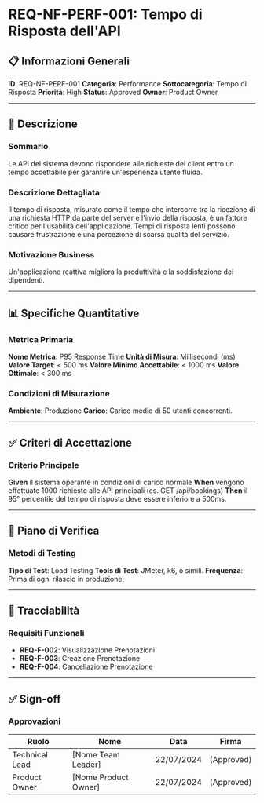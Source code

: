 # REQ-NF-PERF-001: Tempo di Risposta dell'API

## 📋 Informazioni Generali
**ID**: REQ-NF-PERF-001
**Categoria**: Performance
**Sottocategoria**: Tempo di Risposta
**Priorità**: High
**Status**: Approved
**Owner**: Product Owner

---

## 📝 Descrizione

### Sommario
Le API del sistema devono rispondere alle richieste dei client entro un tempo accettabile per garantire un'esperienza utente fluida.

### Descrizione Dettagliata
Il tempo di risposta, misurato come il tempo che intercorre tra la ricezione di una richiesta HTTP da parte del server e l'invio della risposta, è un fattore critico per l'usabilità dell'applicazione. Tempi di risposta lenti possono causare frustrazione e una percezione di scarsa qualità del servizio.

### Motivazione Business
Un'applicazione reattiva migliora la produttività e la soddisfazione dei dipendenti.

---

## 📊 Specifiche Quantitative

### Metrica Primaria
**Nome Metrica**: P95 Response Time
**Unità di Misura**: Millisecondi (ms)
**Valore Target**: < 500 ms
**Valore Minimo Accettabile**: < 1000 ms
**Valore Ottimale**: < 300 ms

### Condizioni di Misurazione
**Ambiente**: Produzione
**Carico**: Carico medio di 50 utenti concorrenti.

---

## ✅ Criteri di Accettazione

### Criterio Principale
**Given** il sistema operante in condizioni di carico normale
**When** vengono effettuate 1000 richieste alle API principali (es. GET /api/bookings)
**Then** il 95° percentile del tempo di risposta deve essere inferiore a 500ms.

---

## 🧪 Piano di Verifica

### Metodi di Testing
**Tipo di Test**: Load Testing
**Tools di Test**: JMeter, k6, o simili.
**Frequenza**: Prima di ogni rilascio in produzione.

---

## 🔗 Tracciabilità

### Requisiti Funzionali
- **REQ-F-002**: Visualizzazione Prenotazioni
- **REQ-F-003**: Creazione Prenotazione
- **REQ-F-004**: Cancellazione Prenotazione

---

## ✅ Sign-off

### Approvazioni
| Ruolo | Nome | Data | Firma |
|---|---|---|---|
| Technical Lead | [Nome Team Leader] | 22/07/2024 | (Approved) |
| Product Owner | [Nome Product Owner] | 22/07/2024 | (Approved) |
